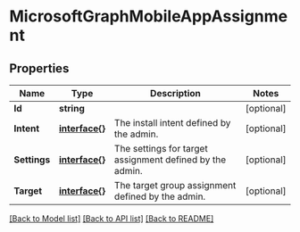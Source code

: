 # MicrosoftGraphMobileAppAssignment

## Properties

Name | Type | Description | Notes
------------ | ------------- | ------------- | -------------
**Id** | **string** |  | [optional] 
**Intent** | [**interface{}**](.md) | The install intent defined by the admin. | [optional] 
**Settings** | [**interface{}**](.md) | The settings for target assignment defined by the admin. | [optional] 
**Target** | [**interface{}**](.md) | The target group assignment defined by the admin. | [optional] 

[[Back to Model list]](../README.md#documentation-for-models) [[Back to API list]](../README.md#documentation-for-api-endpoints) [[Back to README]](../README.md)


